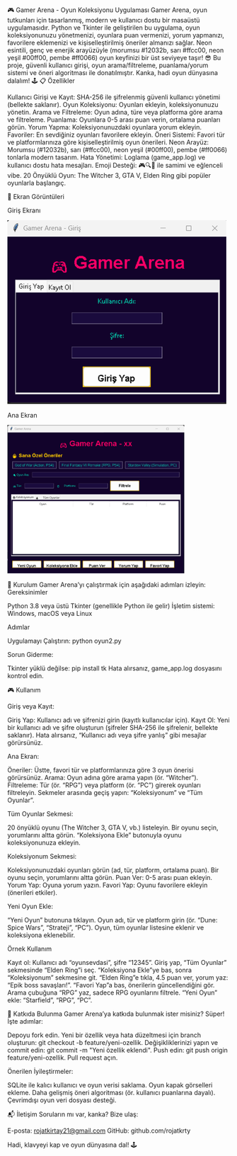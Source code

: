 🎮 Gamer Arena - Oyun Koleksiyonu Uygulaması
Gamer Arena, oyun tutkunları için tasarlanmış, modern ve kullanıcı dostu bir masaüstü uygulamasıdır. Python ve Tkinter ile geliştirilen bu uygulama, oyun koleksiyonunuzu yönetmenizi, oyunlara puan vermenizi, yorum yapmanızı, favorilere eklemenizi ve kişiselleştirilmiş öneriler almanızı sağlar. Neon esintili, genç ve enerjik arayüzüyle (morumsu #12032b, sarı #ffcc00, neon yeşil #00ff00, pembe #ff0066) oyun keyfinizi bir üst seviyeye taşır! 😎
Bu proje, güvenli kullanıcı girişi, oyun arama/filtreleme, puanlama/yorum sistemi ve öneri algoritması ile donatılmıştır. Kanka, hadi oyun dünyasına dalalım! 🕹️
📋 Özellikler

Kullanıcı Girişi ve Kayıt: SHA-256 ile şifrelenmiş güvenli kullanıcı yönetimi (bellekte saklanır).
Oyun Koleksiyonu: Oyunları ekleyin, koleksiyonunuzu yönetin.
Arama ve Filtreleme: Oyun adına, türe veya platforma göre arama ve filtreleme.
Puanlama: Oyunlara 0-5 arası puan verin, ortalama puanları görün.
Yorum Yapma: Koleksiyonunuzdaki oyunlara yorum ekleyin.
Favoriler: En sevdiğiniz oyunları favorilere ekleyin.
Öneri Sistemi: Favori tür ve platformlarınıza göre kişiselleştirilmiş oyun önerileri.
Neon Arayüz: Morumsu (#12032b), sarı (#ffcc00), neon yeşil (#00ff00), pembe (#ff0066) tonlarla modern tasarım.
Hata Yönetimi: Loglama (game_app.log) ve kullanıcı dostu hata mesajları.
Emoji Desteği: 🎮🔍💬 ile samimi ve eğlenceli vibe.
20 Önyüklü Oyun: The Witcher 3, GTA V, Elden Ring gibi popüler oyunlarla başlangıç.

📸 Ekran Görüntüleri



Giriş Ekranı

<img src="https://github.com/rojatkrty/oyun_app/blob/main/oyun_ss/login.png" alt="login">


Ana Ekran

<img src="https://github.com/rojatkrty/oyun_app/blob/main/oyun_ss/main.png" alt="main" width='400'>

🚀 Kurulum
Gamer Arena’yı çalıştırmak için aşağıdaki adımları izleyin:
Gereksinimler

Python 3.8 veya üstü
Tkinter (genellikle Python ile gelir)
İşletim sistemi: Windows, macOS veya Linux

Adımlar

Uygulamayı Çalıştırın:
python oyun2.py


Sorun Giderme:

Tkinter yüklü değilse: pip install tk
Hata alırsanız, game_app.log dosyasını kontrol edin.



🎮 Kullanım

Giriş veya Kayıt:

Giriş Yap: Kullanıcı adı ve şifrenizi girin (kayıtlı kullanıcılar için).
Kayıt Ol: Yeni bir kullanıcı adı ve şifre oluşturun (şifreler SHA-256 ile şifrelenir, bellekte saklanır).
Hata alırsanız, “Kullanıcı adı veya şifre yanlış” gibi mesajlar görürsünüz.


Ana Ekran:

Öneriler: Üstte, favori tür ve platformlarınıza göre 3 oyun önerisi görürsünüz.
Arama: Oyun adına göre arama yapın (ör. “Witcher”).
Filtreleme: Tür (ör. “RPG”) veya platform (ör. “PC”) girerek oyunları filtreleyin.
Sekmeler arasında geçiş yapın: “Koleksiyonum” ve “Tüm Oyunlar”.


Tüm Oyunlar Sekmesi:

20 önyüklü oyunu (The Witcher 3, GTA V, vb.) listeleyin.
Bir oyunu seçin, yorumlarını altta görün.
“Koleksiyona Ekle” butonuyla oyunu koleksiyonunuza ekleyin.


Koleksiyonum Sekmesi:

Koleksiyonunuzdaki oyunları görün (ad, tür, platform, ortalama puan).
Bir oyunu seçin, yorumlarını altta görün.
Puan Ver: 0-5 arası puan ekleyin.
Yorum Yap: Oyuna yorum yazın.
Favori Yap: Oyunu favorilere ekleyin (önerileri etkiler).


Yeni Oyun Ekle:

“Yeni Oyun” butonuna tıklayın.
Oyun adı, tür ve platform girin (ör. “Dune: Spice Wars”, “Strateji”, “PC”).
Oyun, tüm oyunlar listesine eklenir ve koleksiyona eklenebilir.



Örnek Kullanım

Kayıt ol: Kullanıcı adı “oyunsevdasi”, şifre “12345”.
Giriş yap, “Tüm Oyunlar” sekmesinde “Elden Ring”i seç.
“Koleksiyona Ekle”ye bas, sonra “Koleksiyonum” sekmesine git.
“Elden Ring”e tıkla, 4.5 puan ver, yorum yaz: “Epik boss savaşları!”.
“Favori Yap”a bas, önerilerin güncellendiğini gör.
Arama çubuğuna “RPG” yaz, sadece RPG oyunlarını filtrele.
“Yeni Oyun” ekle: “Starfield”, “RPG”, “PC”.

🤝 Katkıda Bulunma
Gamer Arena’ya katkıda bulunmak ister misiniz? Süper! İşte adımlar:

Depoyu fork edin.
Yeni bir özellik veya hata düzeltmesi için branch oluşturun: git checkout -b feature/yeni-ozellik.
Değişikliklerinizi yapın ve commit edin: git commit -m "Yeni özellik eklendi".
Push edin: git push origin feature/yeni-ozellik.
Pull request açın.

Önerilen İyileştirmeler:

SQLite ile kalıcı kullanıcı ve oyun verisi saklama.
Oyun kapak görselleri ekleme.
Daha gelişmiş öneri algoritması (ör. kullanıcı puanlarına dayalı).
Çevrimdışı oyun veri dosyası desteği.

📬 İletişim
Soruların mı var, kanka? Bize ulaş:

E-posta: rojatkirtay21@gmail.com
GitHub: github.com/rojatkrty

Hadi, klavyeyi kap ve oyun dünyasına dal! 🕹️
